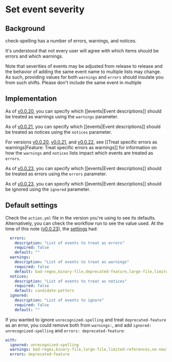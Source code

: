 # Set event severity

## Background

check-spelling has a number of errors, warnings, and notices.

It's understood that not every user will agree with which items should be errors and which warnings.

Note that severities of events may be adjusted from release to release and the behavior of adding the same event name to multiple lists may change. As such, providing values for both `warnings` and `errors` should insulate you from such shifts. Please don't include the same event in multiple 

## Implementation

As of [v0.0.20](https://github.com/check-spelling/check-spelling/releases/tag/v0.0.20),
you can specify which [[events|Event descriptions]] should be treated as warnings using the `warnings` parameter.

As of [v0.0.21](https://github.com/check-spelling/check-spelling/releases/tag/v0.0.21),
you can specify which [[events|Event descriptions]] should be treated as notices using the `notices` parameter.

For versions [v0.0.20](https://github.com/check-spelling/check-spelling/releases/tag/v0.0.20), [v0.0.21](https://github.com/check-spelling/check-spelling/releases/tag/v0.0.21), and [v0.0.22](https://github.com/check-spelling/check-spelling/releases/tag/v0.0.22), see [[Treat specific errors as warnings|Feature: Treat specific errors as warnings]] for information on how the `warnings` and `notices` lists impact which events are treated as `errors`.

As of [v0.0.23](https://github.com/check-spelling/check-spelling/releases/tag/v0.0.23),
you can specify which [[events|Event descriptions]] should be treated as errors using the `errors` parameter.

As of [v0.0.23](https://github.com/check-spelling/check-spelling/releases/tag/v0.0.23),
you can specify which [[events|Event descriptions]] should be ignored using the `ignored` parameter.

## Default settings

Check the `action.yml` file in the version you're using to see its defaults.
Alternatively, you can check the workflow run to see the value used.
At the time of this note ([v0.0.23](https://github.com/check-spelling/check-spelling/releases/tag/v0.0.23)),
the [settings](https://github.com/jsoref/check-spelling/blob/15ec25d13551ca9fe99c6658f1ea5a21e8e3cce0/action.yml#L208-L223) had:

```yaml
  errors:
    description: "List of events to treat as errors"
    required: false
    default: ""
  warnings:
    description: "List of events to treat as warnings"
    required: false
    default: bad-regex,binary-file,deprecated-feature,large-file,limited-references,no-newline-at-eof,noisy-file,non-alpha-in-dictionary,token-is-substring,unexpected-line-ending,whitespace-in-dictionary,minified-file,unsupported-configuration,unclosed-block-ignore-begin,unclosed-block-ignore-end
  notices:
    description: "List of events to treat as notices"
    required: false
    default: candidate-pattern
  ignored:
    description: "List of events to ignore"
    required: false
    default: ""
```

If you wanted to ignore `unrecognized-spelling` and treat `deprecated-feature` as an error, you could remove both from `warnings:`, and add `ignored: unrecognized-spelling` and `errors: deprecated-feature`:

```yaml
with:
  ignored: unrecognized-spelling
  warnings: bad-regex,binary-file,large-file,limited-references,no-newline-at-eof,noisy-file,non-alpha-in-dictionary,unexpected-line-ending,whitespace-in-dictionary,minified-file,unsupported-configuration
  errors: deprecated-feature
```
